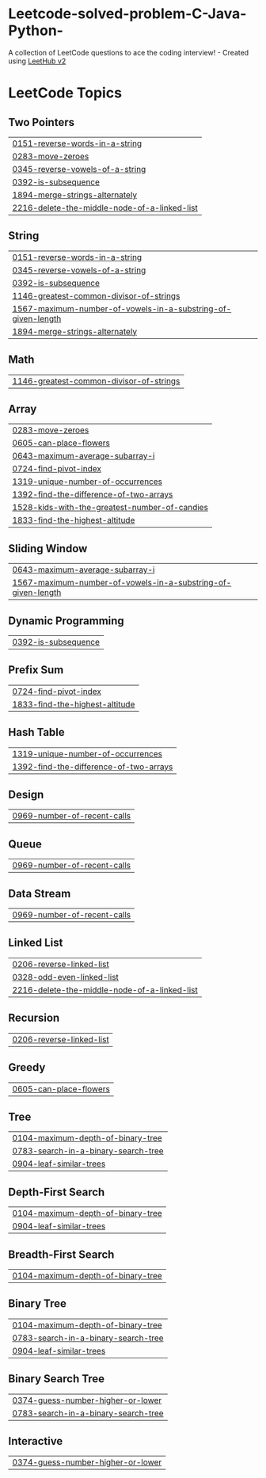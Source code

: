 # Leetcode-solved-problem-C-Java-Python-
A collection of LeetCode questions to ace the coding interview! - Created using [LeetHub v2](https://github.com/arunbhardwaj/LeetHub-2.0)

<!---LeetCode Topics Start-->
# LeetCode Topics
## Two Pointers
|  |
| ------- |
| [0151-reverse-words-in-a-string](https://github.com/swarnendu11/Leetcode-solved-problem-C-Java-Python-/tree/master/0151-reverse-words-in-a-string) |
| [0283-move-zeroes](https://github.com/swarnendu11/Leetcode-solved-problem-C-Java-Python-/tree/master/0283-move-zeroes) |
| [0345-reverse-vowels-of-a-string](https://github.com/swarnendu11/Leetcode-solved-problem-C-Java-Python-/tree/master/0345-reverse-vowels-of-a-string) |
| [0392-is-subsequence](https://github.com/swarnendu11/Leetcode-solved-problem-C-Java-Python-/tree/master/0392-is-subsequence) |
| [1894-merge-strings-alternately](https://github.com/swarnendu11/Leetcode-solved-problem-C-Java-Python-/tree/master/1894-merge-strings-alternately) |
| [2216-delete-the-middle-node-of-a-linked-list](https://github.com/swarnendu11/Leetcode-solved-problem-C-Java-Python-/tree/master/2216-delete-the-middle-node-of-a-linked-list) |
## String
|  |
| ------- |
| [0151-reverse-words-in-a-string](https://github.com/swarnendu11/Leetcode-solved-problem-C-Java-Python-/tree/master/0151-reverse-words-in-a-string) |
| [0345-reverse-vowels-of-a-string](https://github.com/swarnendu11/Leetcode-solved-problem-C-Java-Python-/tree/master/0345-reverse-vowels-of-a-string) |
| [0392-is-subsequence](https://github.com/swarnendu11/Leetcode-solved-problem-C-Java-Python-/tree/master/0392-is-subsequence) |
| [1146-greatest-common-divisor-of-strings](https://github.com/swarnendu11/Leetcode-solved-problem-C-Java-Python-/tree/master/1146-greatest-common-divisor-of-strings) |
| [1567-maximum-number-of-vowels-in-a-substring-of-given-length](https://github.com/swarnendu11/Leetcode-solved-problem-C-Java-Python-/tree/master/1567-maximum-number-of-vowels-in-a-substring-of-given-length) |
| [1894-merge-strings-alternately](https://github.com/swarnendu11/Leetcode-solved-problem-C-Java-Python-/tree/master/1894-merge-strings-alternately) |
## Math
|  |
| ------- |
| [1146-greatest-common-divisor-of-strings](https://github.com/swarnendu11/Leetcode-solved-problem-C-Java-Python-/tree/master/1146-greatest-common-divisor-of-strings) |
## Array
|  |
| ------- |
| [0283-move-zeroes](https://github.com/swarnendu11/Leetcode-solved-problem-C-Java-Python-/tree/master/0283-move-zeroes) |
| [0605-can-place-flowers](https://github.com/swarnendu11/Leetcode-solved-problem-C-Java-Python-/tree/master/0605-can-place-flowers) |
| [0643-maximum-average-subarray-i](https://github.com/swarnendu11/Leetcode-solved-problem-C-Java-Python-/tree/master/0643-maximum-average-subarray-i) |
| [0724-find-pivot-index](https://github.com/swarnendu11/Leetcode-solved-problem-C-Java-Python-/tree/master/0724-find-pivot-index) |
| [1319-unique-number-of-occurrences](https://github.com/swarnendu11/Leetcode-solved-problem-C-Java-Python-/tree/master/1319-unique-number-of-occurrences) |
| [1392-find-the-difference-of-two-arrays](https://github.com/swarnendu11/Leetcode-solved-problem-C-Java-Python-/tree/master/1392-find-the-difference-of-two-arrays) |
| [1528-kids-with-the-greatest-number-of-candies](https://github.com/swarnendu11/Leetcode-solved-problem-C-Java-Python-/tree/master/1528-kids-with-the-greatest-number-of-candies) |
| [1833-find-the-highest-altitude](https://github.com/swarnendu11/Leetcode-solved-problem-C-Java-Python-/tree/master/1833-find-the-highest-altitude) |
## Sliding Window
|  |
| ------- |
| [0643-maximum-average-subarray-i](https://github.com/swarnendu11/Leetcode-solved-problem-C-Java-Python-/tree/master/0643-maximum-average-subarray-i) |
| [1567-maximum-number-of-vowels-in-a-substring-of-given-length](https://github.com/swarnendu11/Leetcode-solved-problem-C-Java-Python-/tree/master/1567-maximum-number-of-vowels-in-a-substring-of-given-length) |
## Dynamic Programming
|  |
| ------- |
| [0392-is-subsequence](https://github.com/swarnendu11/Leetcode-solved-problem-C-Java-Python-/tree/master/0392-is-subsequence) |
## Prefix Sum
|  |
| ------- |
| [0724-find-pivot-index](https://github.com/swarnendu11/Leetcode-solved-problem-C-Java-Python-/tree/master/0724-find-pivot-index) |
| [1833-find-the-highest-altitude](https://github.com/swarnendu11/Leetcode-solved-problem-C-Java-Python-/tree/master/1833-find-the-highest-altitude) |
## Hash Table
|  |
| ------- |
| [1319-unique-number-of-occurrences](https://github.com/swarnendu11/Leetcode-solved-problem-C-Java-Python-/tree/master/1319-unique-number-of-occurrences) |
| [1392-find-the-difference-of-two-arrays](https://github.com/swarnendu11/Leetcode-solved-problem-C-Java-Python-/tree/master/1392-find-the-difference-of-two-arrays) |
## Design
|  |
| ------- |
| [0969-number-of-recent-calls](https://github.com/swarnendu11/Leetcode-solved-problem-C-Java-Python-/tree/master/0969-number-of-recent-calls) |
## Queue
|  |
| ------- |
| [0969-number-of-recent-calls](https://github.com/swarnendu11/Leetcode-solved-problem-C-Java-Python-/tree/master/0969-number-of-recent-calls) |
## Data Stream
|  |
| ------- |
| [0969-number-of-recent-calls](https://github.com/swarnendu11/Leetcode-solved-problem-C-Java-Python-/tree/master/0969-number-of-recent-calls) |
## Linked List
|  |
| ------- |
| [0206-reverse-linked-list](https://github.com/swarnendu11/Leetcode-solved-problem-C-Java-Python-/tree/master/0206-reverse-linked-list) |
| [0328-odd-even-linked-list](https://github.com/swarnendu11/Leetcode-solved-problem-C-Java-Python-/tree/master/0328-odd-even-linked-list) |
| [2216-delete-the-middle-node-of-a-linked-list](https://github.com/swarnendu11/Leetcode-solved-problem-C-Java-Python-/tree/master/2216-delete-the-middle-node-of-a-linked-list) |
## Recursion
|  |
| ------- |
| [0206-reverse-linked-list](https://github.com/swarnendu11/Leetcode-solved-problem-C-Java-Python-/tree/master/0206-reverse-linked-list) |
## Greedy
|  |
| ------- |
| [0605-can-place-flowers](https://github.com/swarnendu11/Leetcode-solved-problem-C-Java-Python-/tree/master/0605-can-place-flowers) |
## Tree
|  |
| ------- |
| [0104-maximum-depth-of-binary-tree](https://github.com/swarnendu11/Leetcode-solved-problem-C-Java-Python-/tree/master/0104-maximum-depth-of-binary-tree) |
| [0783-search-in-a-binary-search-tree](https://github.com/swarnendu11/Leetcode-solved-problem-C-Java-Python-/tree/master/0783-search-in-a-binary-search-tree) |
| [0904-leaf-similar-trees](https://github.com/swarnendu11/Leetcode-solved-problem-C-Java-Python-/tree/master/0904-leaf-similar-trees) |
## Depth-First Search
|  |
| ------- |
| [0104-maximum-depth-of-binary-tree](https://github.com/swarnendu11/Leetcode-solved-problem-C-Java-Python-/tree/master/0104-maximum-depth-of-binary-tree) |
| [0904-leaf-similar-trees](https://github.com/swarnendu11/Leetcode-solved-problem-C-Java-Python-/tree/master/0904-leaf-similar-trees) |
## Breadth-First Search
|  |
| ------- |
| [0104-maximum-depth-of-binary-tree](https://github.com/swarnendu11/Leetcode-solved-problem-C-Java-Python-/tree/master/0104-maximum-depth-of-binary-tree) |
## Binary Tree
|  |
| ------- |
| [0104-maximum-depth-of-binary-tree](https://github.com/swarnendu11/Leetcode-solved-problem-C-Java-Python-/tree/master/0104-maximum-depth-of-binary-tree) |
| [0783-search-in-a-binary-search-tree](https://github.com/swarnendu11/Leetcode-solved-problem-C-Java-Python-/tree/master/0783-search-in-a-binary-search-tree) |
| [0904-leaf-similar-trees](https://github.com/swarnendu11/Leetcode-solved-problem-C-Java-Python-/tree/master/0904-leaf-similar-trees) |
## Binary Search Tree
|  |
| ------- |
| [0374-guess-number-higher-or-lower](https://github.com/swarnendu11/Leetcode-solved-problem-C-Java-Python-/tree/master/0374-guess-number-higher-or-lower) |
| [0783-search-in-a-binary-search-tree](https://github.com/swarnendu11/Leetcode-solved-problem-C-Java-Python-/tree/master/0783-search-in-a-binary-search-tree) |
## Interactive
|  |
| ------- |
| [0374-guess-number-higher-or-lower](https://github.com/swarnendu11/Leetcode-solved-problem-C-Java-Python-/tree/master/0374-guess-number-higher-or-lower) |
<!---LeetCode Topics End-->